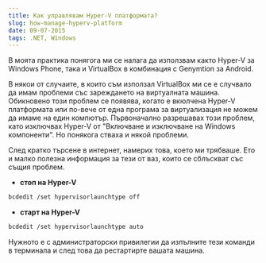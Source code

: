 ```yaml
---
title: Как управлявам Hyper-V платформата?
slug: how-manage-hyperv-platform
date: 09-07-2015
tags: .NET, Windows
---
```


В моята практика понягога ми се налага да използвам както Hyper-V за Windows Phone,
така и VirtualBox в комбинация с Genymtion за Android.

В някои от случаите, в които съм използал VirtualBox ми се е случвало да имам проблеми със зареждането на виртуалната машина. Обикновено този проблем се появява, когато е вкюлчена Hyper-V платформата или по-вече от една програма за виртуализация не можем да имаме на един компютър. Първоначално разрешавах този проблем, като изключвах Hyper-V от "Включване и изключване на Windows компоненти". Но понякога стваха и някой проблеми.

След кратко търсене в интернет, намерих това, което ми трябваше.
Ето и малко полезна информация за тези от ваз, които се сблъскват със същия проблем.

* **стоп на Hyper-V**

```bash
bcdedit /set hypervisorlaunchtype off
```

* **старт на Hyper-V**

```bash
bcdedit /set hypervisorlaunchtype auto
```

Нужното е с администраторски привилегии да изпълните тези команди в терминала
и след това да рестартирте вашата машина.